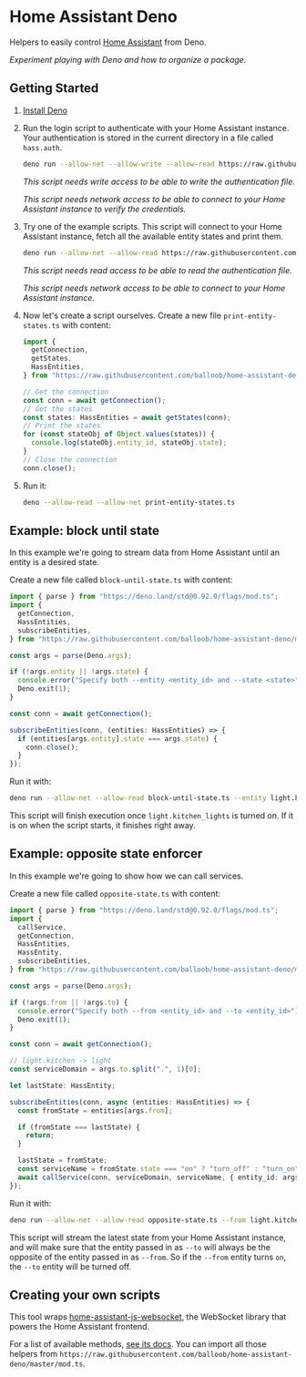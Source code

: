 # Home Assistant Deno

Helpers to easily control [Home Assistant](https://www.home-assistant.io/) from
Deno.

_Experiment playing with Deno and how to organize a package._

## Getting Started

1. [Install Deno](https://deno.land/#installation)
2. Run the login script to authenticate with your Home Assistant instance. Your authentication is stored in the current directory in a file called `hass.auth`.

   ```bash
   deno run --allow-net --allow-write --allow-read https://raw.githubusercontent.com/balloob/home-assistant-deno/master/login.ts
   ```

   _This script needs write access to be able to write the authentication file._

   _This script needs network access to be able to connect to your Home
   Assistant instance to verify the credentials._

3. Try one of the example scripts. This script will connect to your Home Assistant instance, fetch all the available
   entity states and print them.

   ```bash
   deno run --allow-net --allow-read https://raw.githubusercontent.com/balloob/home-assistant-deno/master/examples/print-entity-states.ts
   ```

   _This script needs read access to be able to read the authentication file._

   _This script needs network access to be able to connect to your Home
   Assistant instance._

4. Now let's create a script ourselves. Create a new file `print-entity-states.ts` with content:

   ```ts
   import {
     getConnection,
     getStates,
     HassEntities,
   } from "https://raw.githubusercontent.com/balloob/home-assistant-deno/master/mod.ts";

   // Get the connection
   const conn = await getConnection();
   // Get the states
   const states: HassEntities = await getStates(conn);
   // Print the states
   for (const stateObj of Object.values(states)) {
     console.log(stateObj.entity_id, stateObj.state);
   }
   // Close the connection
   conn.close();
   ```

5. Run it:

   ```bash
   deno --allow-read --allow-net print-entity-states.ts
   ```

## Example: block until state

In this example we're going to stream data from Home Assistant until an entity
is a desired state.

Create a new file called `block-until-state.ts` with content:

```ts
import { parse } from "https://deno.land/std@0.92.0/flags/mod.ts";
import {
  getConnection,
  HassEntities,
  subscribeEntities,
} from "https://raw.githubusercontent.com/balloob/home-assistant-deno/master/mod.ts";

const args = parse(Deno.args);

if (!args.entity || !args.state) {
  console.error("Specify both --entity <entity_id> and --state <state>");
  Deno.exit(1);
}

const conn = await getConnection();

subscribeEntities(conn, (entities: HassEntities) => {
  if (entities[args.entity].state === args.state) {
    conn.close();
  }
});
```

Run it with:

```bash
deno run --allow-net --allow-read block-until-state.ts --entity light.kitchen_lights --state on
```

This script will finish execution once `light.kitchen_lights` is turned on. If
it is on when the script starts, it finishes right away.

## Example: opposite state enforcer

In this example we're going to show how we can call services.

Create a new file called `opposite-state.ts` with content:

```ts
import { parse } from "https://deno.land/std@0.92.0/flags/mod.ts";
import {
  callService,
  getConnection,
  HassEntities,
  HassEntity,
  subscribeEntities,
} from "https://raw.githubusercontent.com/balloob/home-assistant-deno/master/mod.ts";

const args = parse(Deno.args);

if (!args.from || !args.to) {
  console.error("Specify both --from <entity_id> and --to <entity_id>");
  Deno.exit(1);
}

const conn = await getConnection();

// light.kitchen -> light
const serviceDomain = args.to.split(".", 1)[0];

let lastState: HassEntity;

subscribeEntities(conn, async (entities: HassEntities) => {
  const fromState = entities[args.from];

  if (fromState === lastState) {
    return;
  }

  lastState = fromState;
  const serviceName = fromState.state === "on" ? "turn_off" : "turn_on";
  await callService(conn, serviceDomain, serviceName, { entity_id: args.to });
});
```

Run it with:

```bash
deno run --allow-net --allow-read opposite-state.ts --from light.kitchen_lights --to light.bed_lights
```

This script will stream the latest state from your Home Assistant instance, and
will make sure that the entity passed in as `--to` will always be the opposite
of the entity passed in as `--from`. So if the `--from` entity turns `on`, the
`--to` entity will be turned off.

## Creating your own scripts

This tool wraps
[home-assistant-js-websocket](https://github.com/home-assistant/home-assistant-js-websocket/),
the WebSocket library that powers the Home Assistant frontend.

For a list of available methods,
[see its docs](https://github.com/home-assistant/home-assistant-js-websocket/#entities).
You can import all those helpers from
`https://raw.githubusercontent.com/balloob/home-assistant-deno/master/mod.ts`.

